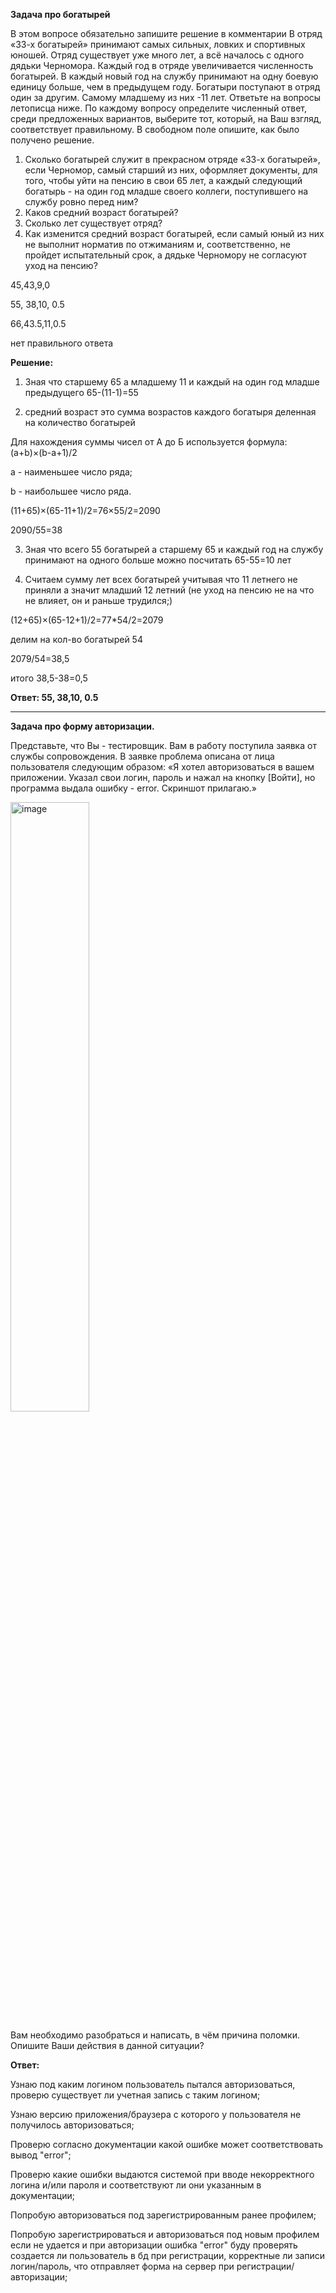 **Задача про богатырей**

В этом вопросе обязательно запишите решение в комментарии
В отряд «33-х богатырей» принимают самых сильных, ловких и спортивных юношей. Отряд существует уже много лет, а всё началось с одного дядьки Черномора. Каждый год в отряде увеличивается численность богатырей. В каждый новый год на службу принимают на одну боевую единицу больше, чем в предыдущем году. Богатыри поступают в отряд один за другим. Самому младшему из них -11 лет.
Ответьте на вопросы летописца ниже. По каждому вопросу определите численный ответ, среди предложенных вариантов, выберите тот, который, на Ваш взгляд, соответствует правильному. В свободном поле опишите, как было получено решение.

1.	Сколько богатырей служит в прекрасном отряде «33-х богатырей», если Черномор, самый старший из них, оформляет документы, для того, чтобы уйти на пенсию в свои 65 лет, а каждый следующий богатырь - на один год младше своего коллеги, поступившего на службу ровно перед ним?
2.	Каков средний возраст богатырей?
3.	Сколько лет существует отряд?
4.	Как изменится средний возраст богатырей, если самый юный из них не выполнит норматив по отжиманиям и, соответственно, не пройдет испытательный срок, а дядьке Черномору не согласуют уход на пенсию?

45,43,9,0

55, 38,10, 0.5

66,43.5,11,0.5

нет правильного ответа

**Решение:**
1. Зная что старшему 65 а младшему 11 и каждый на один год младше предыдущего 
65-(11-1)=55

2. средний возраст это сумма возрастов каждого богатыря деленная на количество богатырей

Для нахождения суммы чисел от А до Б используется формула: (a+b)×(b-a+1)/2

a - наименьшее число ряда;

b - наибольшее число ряда.

(11+65)×(65-11+1)/2=76×55/2=2090

2090/55=38

3. Зная что всего 55 богатырей  а старшему 65 и каждый год на службу принимают на одного больше можно посчитать 65-55=10 лет

4. Считаем сумму лет всех богатырей учитывая что 11 летнего не приняли а значит младший 12 летний (не уход на пенсию не на что не влияет, он и раньше трудился;)

(12+65)×(65-12+1)/2=77*54/2=2079

делим на кол-во богатырей 54

2079/54=38,5

итого 38,5-38=0,5

**Ответ: 55, 38,10, 0.5**

---------------------------

**Задача про форму авторизации.**

Представьте, что Вы - тестировщик. Вам в работу поступила заявка от службы сопровождения. В заявке проблема описана от лица пользователя следующим образом: «Я хотел авторизоваться в вашем приложении. Указал свои логин, пароль и нажал на кнопку [Войти], но программа выдала ошибку - error. Скриншот прилагаю.»

<img src="https://user-images.githubusercontent.com/109433447/228771701-4152a695-f134-4764-807b-cc33d940bcb5.png" alt="image" width="50%"/>

Вам необходимо разобраться и написать, в чём причина поломки. Опишите Ваши действия в данной ситуации?

**Ответ:**

Узнаю под каким логином пользователь пытался авторизоваться, проверю существует ли учетная запись с таким логином;

Узнаю версию приложения/браузера с которого у пользователя не получилось авторизоваться;

Проверю согласно документации какой ошибке может соответствовать вывод "error";

Проверю какие ошибки выдаются системой при вводе некорректного логина и/или пароля и соответствуют ли они указанным в документации;

Попробую авторизоваться под зарегистрированным ранее профилем;

Попробую зарегистрироваться и авторизоваться под новым профилем если не удается и при авторизации ошибка "error" буду проверять создается ли пользователь в бд при регистрации, корректные ли записи логин/пароль, что отправляет форма на сервер при регистрации/авторизации;
